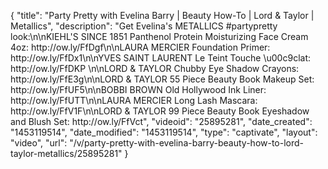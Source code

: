 {
    "title": "Party Pretty with Evelina Barry | Beauty How-To | Lord & Taylor | Metallics",
    "description": "Get Evelina's METALLICS #partypretty look:\n\nKIEHL'S SINCE 1851 Panthenol Protein Moisturizing Face Cream 4oz: http:\/\/ow.ly\/FfDgf\n\nLAURA MERCIER Foundation Primer: http:\/\/ow.ly\/FfDx1\n\nYVES SAINT LAURENT Le Teint Touche \u00c9clat: http:\/\/ow.ly\/FfDKP \n\nLORD & TAYLOR Chubby Eye Shadow Crayons: http:\/\/ow.ly\/FfE3g\n\nLORD & TAYLOR 55 Piece Beauty Book Makeup Set: http:\/\/ow.ly\/FfUF5\n\nBOBBI BROWN Old Hollywood Ink Liner: http:\/\/ow.ly\/FfUTT\n\nLAURA MERCIER Long Lash Mascara: http:\/\/ow.ly\/FfV1F\n\nLORD & TAYLOR 99 Piece Beauty Book Eyeshadow and Blush Set: http:\/\/ow.ly\/FfVct",
    "videoid": "25895281",
    "date_created": "1453119514",
    "date_modified": "1453119514",
    "type": "captivate",
    "layout": "video",
    "url": "\/v\/party-pretty-with-evelina-barry-beauty-how-to-lord-taylor-metallics\/25895281"
}